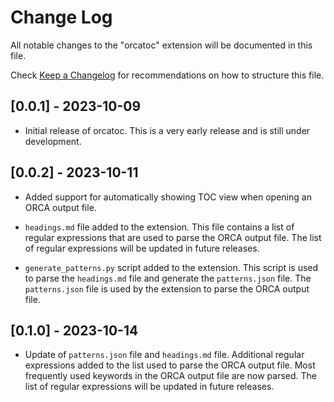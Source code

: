 # Change Log

All notable changes to the "orcatoc" extension will be documented in this file.

Check [Keep a Changelog](http://keepachangelog.com/) for recommendations on how to structure this file.

## [0.0.1] - 2023-10-09

- Initial release of orcatoc. This is a very early release and is still under development.

## [0.0.2] - 2023-10-11

- Added support for automatically showing TOC view when opening an ORCA output file.

- `headings.md` file added to the extension. This file contains a list of regular expressions that are used to parse the ORCA output file. The list of regular expressions will be updated in future releases.

- `generate_patterns.py` script added to the extension. This script is used to parse the `headings.md` file and generate the `patterns.json` file. The `patterns.json` file is used by the extension to parse the ORCA output file.

## [0.1.0] - 2023-10-14

- Update of `patterns.json` file and `headings.md` file. Additional regular expressions added to the list used to parse the ORCA output file. Most frequently used keywords in the ORCA output file are now parsed. The list of regular expressions will be updated in future releases.
